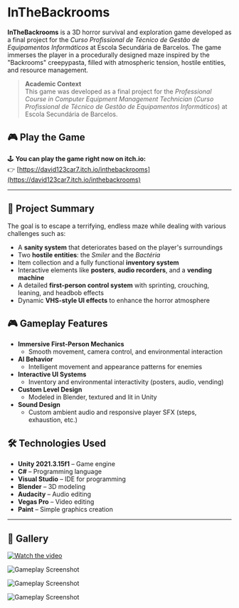# InTheBackrooms

**InTheBackrooms** is a 3D horror survival and exploration game developed as a final project for the *Curso Profissional de Técnico de Gestão de Equipamentos Informáticos* at Escola Secundária de Barcelos. The game immerses the player in a procedurally designed maze inspired by the "Backrooms" creepypasta, filled with atmospheric tension, hostile entities, and resource management.

> **Academic Context**  
> This game was developed as a final project for the *Professional Course in Computer Equipment Management Technician* (*Curso Profissional de Técnico de Gestão de Equipamentos Informáticos*) at Escola Secundária de Barcelos.

## 🎮 Play the Game

🕹️ **You can play the game right now on itch.io:**  
👉 [https://david123car7.itch.io/inthebackrooms](https://david123car7.itch.io/inthebackrooms)

---

## 📌 Project Summary

The goal is to escape a terrifying, endless maze while dealing with various challenges such as:
- A **sanity system** that deteriorates based on the player's surroundings
- Two **hostile entities**: the *Smiler* and the *Bactéria*
- Item collection and a fully functional **inventory system**
- Interactive elements like **posters**, **audio recorders**, and a **vending machine**
- A detailed **first-person control system** with sprinting, crouching, leaning, and headbob effects
- Dynamic **VHS-style UI effects** to enhance the horror atmosphere

## 🎮 Gameplay Features

- **Immersive First-Person Mechanics**
  - Smooth movement, camera control, and environmental interaction
- **AI Behavior**
  - Intelligent movement and appearance patterns for enemies
- **Interactive UI Systems**
  - Inventory and environmental interactivity (posters, audio, vending)
- **Custom Level Design**
  - Modeled in Blender, textured and lit in Unity
- **Sound Design**
  - Custom ambient audio and responsive player SFX (steps, exhaustion, etc.)

## 🛠 Technologies Used

- **Unity 2021.3.15f1** – Game engine
- **C#** – Programming language
- **Visual Studio** – IDE for programming
- **Blender** – 3D modeling
- **Audacity** – Audio editing
- **Vegas Pro** – Video editing
- **Paint** – Simple graphics creation

---

## 📸 Gallery

[![Watch the video](https://img.youtube.com/vi/kABX1e6MA1g/maxresdefault.jpg)](https://www.youtube.com/watch?v=kABX1e6MA1g)

![Gameplay Screenshot](https://img.itch.zone/aW1hZ2UvMjM3MTI5OS8xNDA0Mjc5OS5wbmc=/original/cpopB1.png)

![Gameplay Screenshot](https://img.itch.zone/aW1hZ2UvMjM3MTI5OS8xNDA0MjgwNS5wbmc=/original/LMoI4s.png)

![Gameplay Screenshot](https://img.itch.zone/aW1hZ2UvMjM3MTI5OS8xNDA0MjgwOC5wbmc=/original/KLuWft.png)




